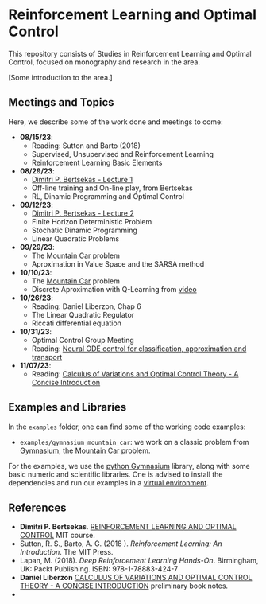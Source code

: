 # Reinforcement Learning and Optimal Control

This repository consists of Studies in Reinforcement Learning and Optimal Control, focused on monography and research in the area.

[Some introduction to the area.]

## Meetings and Topics

Here, we describe some of the work done and meetings to come:

* **08/15/23**:
	* Reading: Sutton and Barto (2018)
	* Supervised, Unsupervised and Reinforcement Learning
	* Reinforcement Learning Basic Elements
* **08/29/23**:
	* [Dimitri P. Bertsekas - Lecture 1](https://web.mit.edu/dimitrib/www/RLTopics_2023_Lect1.pdf)
	* Off-line training and On-line play, from Bertsekas
	* RL, Dinamic Programming and Optimal Control
* **09/12/23**:
	* [Dimitri P. Bertsekas - Lecture 2](https://web.mit.edu/dimitrib/www/RLTopics_2023_Lect2.pdf)
	* Finite Horizon Deterministic Problem
	* Stochatic Dinamic Programming
	* Linear Quadratic Problems
* **09/29/23**:
	* The [Mountain Car](https://gymnasium.farama.org/environments/classic_control/mountain_car/) problem
	* Aproximation in Value Space and the SARSA method
* **10/10/23**:
	* The [Mountain Car](https://gymnasium.farama.org/environments/classic_control/mountain_car/) problem
	* Discrete Aproximation with Q-Learning from [video](https://www.youtube.com/watch?v=_SWnNhM5w-g)
* **10/26/23**: 
	* Reading: Daniel Liberzon, Chap 6
	* The Linear Quadratic Regulator
	* Riccati differential equation
* **10/31/23**: 
	* Optimal Control Group Meeting
	* Reading: [Neural ODE control for classification, approximation and transport](https://doi.org/10.1137/21M1411433)
* **11/07/23**:
	* Reading: [Calculus of Variations and Optimal Control Theory - A Concise Introduction](http://liberzon.csl.illinois.edu/teaching/cvoc.pdf)

## Examples and Libraries

In the `examples` folder, one can find some of the working code examples:

* `examples/gymnasium_mountain_car`: we work on a classic problem from [Gymnasium](https://gymnasium.farama.org/), the [Mountain Car](https://gymnasium.farama.org/environments/classic_control/mountain_car/) problem.

For the examples, we use the [python Gymnasium](https://pypi.org/project/gymnasium/) library, along with some basic numeric and scientific libraries. One is advised to install the dependencies and run our examples in a [virtual environment](https://docs.python.org/3/library/venv.html).

## References

* **Dimitri P. Bertsekas**. [REINFORCEMENT LEARNING AND OPTIMAL CONTROL](http://web.mit.edu/dimitrib/www/RLbook.html) MIT course.
* Sutton, R. S., Barto, A. G. (2018 ). _Reinforcement Learning: An Introduction_. The MIT Press.
* Lapan, M. (2018). _Deep Reinforcement Learning Hands-On_. Birmingham, UK: Packt Publishing. ISBN: 978-1-78883-424-7
* **Daniel Liberzon** [CALCULUS OF VARIATIONS AND OPTIMAL CONTROL THEORY - A CONCISE INTRODUCTION](http://liberzon.csl.illinois.edu/teaching/cvoc.pdf) preliminary book notes.
* 
